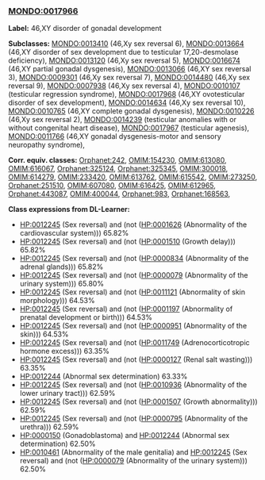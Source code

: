 
### [MONDO:0017966](http://purl.obolibrary.org/obo/MONDO_0017966)
**Label:** 46,XY disorder of gonadal development

**Subclasses:** [MONDO:0013410](http://purl.obolibrary.org/obo/MONDO_0013410) (46,Xy sex reversal 6), [MONDO:0013664](http://purl.obolibrary.org/obo/MONDO_0013664) (46,XY disorder of sex development due to testicular 17,20-desmolase deficiency), [MONDO:0013120](http://purl.obolibrary.org/obo/MONDO_0013120) (46,Xy sex reversal 5), [MONDO:0016674](http://purl.obolibrary.org/obo/MONDO_0016674) (46,XY partial gonadal dysgenesis), [MONDO:0013066](http://purl.obolibrary.org/obo/MONDO_0013066) (46,XY sex reversal 3), [MONDO:0009301](http://purl.obolibrary.org/obo/MONDO_0009301) (46,Xy sex reversal 7), [MONDO:0014480](http://purl.obolibrary.org/obo/MONDO_0014480) (46,Xy sex reversal 9), [MONDO:0007938](http://purl.obolibrary.org/obo/MONDO_0007938) (46,Xy sex reversal 4), [MONDO:0010107](http://purl.obolibrary.org/obo/MONDO_0010107) (testicular regression syndrome), [MONDO:0017968](http://purl.obolibrary.org/obo/MONDO_0017968) (46,XY ovotesticular disorder of sex development), [MONDO:0014634](http://purl.obolibrary.org/obo/MONDO_0014634) (46,Xy sex reversal 10), [MONDO:0010765](http://purl.obolibrary.org/obo/MONDO_0010765) (46,XY complete gonadal dysgenesis), [MONDO:0010226](http://purl.obolibrary.org/obo/MONDO_0010226) (46,Xy sex reversal 2), [MONDO:0014239](http://purl.obolibrary.org/obo/MONDO_0014239) (testicular anomalies with or without congenital heart disease), [MONDO:0017967](http://purl.obolibrary.org/obo/MONDO_0017967) (testicular agenesis), [MONDO:0011766](http://purl.obolibrary.org/obo/MONDO_0011766) (46,XY gonadal dysgenesis-motor and sensory neuropathy syndrome), 

**Corr. equiv. classes:** [Orphanet:242](http://www.orpha.net/ORDO/Orphanet_242), [OMIM:154230](http://purl.obolibrary.org/obo/OMIM_154230), [OMIM:613080](http://purl.obolibrary.org/obo/OMIM_613080), [OMIM:616067](http://purl.obolibrary.org/obo/OMIM_616067), [Orphanet:325124](http://www.orpha.net/ORDO/Orphanet_325124), [Orphanet:325345](http://www.orpha.net/ORDO/Orphanet_325345), [OMIM:300018](http://purl.obolibrary.org/obo/OMIM_300018), [OMIM:614279](http://purl.obolibrary.org/obo/OMIM_614279), [OMIM:233420](http://purl.obolibrary.org/obo/OMIM_233420), [OMIM:613762](http://purl.obolibrary.org/obo/OMIM_613762), [OMIM:615542](http://purl.obolibrary.org/obo/OMIM_615542), [OMIM:273250](http://purl.obolibrary.org/obo/OMIM_273250), [Orphanet:251510](http://www.orpha.net/ORDO/Orphanet_251510), [OMIM:607080](http://purl.obolibrary.org/obo/OMIM_607080), [OMIM:616425](http://purl.obolibrary.org/obo/OMIM_616425), [OMIM:612965](http://purl.obolibrary.org/obo/OMIM_612965), [Orphanet:443087](http://www.orpha.net/ORDO/Orphanet_443087), [OMIM:400044](http://purl.obolibrary.org/obo/OMIM_400044), [Orphanet:983](http://www.orpha.net/ORDO/Orphanet_983), [Orphanet:168563](http://www.orpha.net/ORDO/Orphanet_168563), 

**Class expressions from DL-Learner:**

- [HP:0012245](http://purl.obolibrary.org/obo/HP_0012245) (Sex reversal) and (not ([HP:0001626](http://purl.obolibrary.org/obo/HP_0001626) (Abnormality of the cardiovascular system))) 65.82%
- [HP:0012245](http://purl.obolibrary.org/obo/HP_0012245) (Sex reversal) and (not ([HP:0001510](http://purl.obolibrary.org/obo/HP_0001510) (Growth delay))) 65.82%
- [HP:0012245](http://purl.obolibrary.org/obo/HP_0012245) (Sex reversal) and (not ([HP:0000834](http://purl.obolibrary.org/obo/HP_0000834) (Abnormality of the adrenal glands))) 65.82%
- [HP:0012245](http://purl.obolibrary.org/obo/HP_0012245) (Sex reversal) and (not ([HP:0000079](http://purl.obolibrary.org/obo/HP_0000079) (Abnormality of the urinary system))) 65.80%
- [HP:0012245](http://purl.obolibrary.org/obo/HP_0012245) (Sex reversal) and (not ([HP:0011121](http://purl.obolibrary.org/obo/HP_0011121) (Abnormality of skin morphology))) 64.53%
- [HP:0012245](http://purl.obolibrary.org/obo/HP_0012245) (Sex reversal) and (not ([HP:0001197](http://purl.obolibrary.org/obo/HP_0001197) (Abnormality of prenatal development or birth))) 64.53%
- [HP:0012245](http://purl.obolibrary.org/obo/HP_0012245) (Sex reversal) and (not ([HP:0000951](http://purl.obolibrary.org/obo/HP_0000951) (Abnormality of the skin))) 64.53%
- [HP:0012245](http://purl.obolibrary.org/obo/HP_0012245) (Sex reversal) and (not ([HP:0011749](http://purl.obolibrary.org/obo/HP_0011749) (Adrenocorticotropic hormone excess))) 63.35%
- [HP:0012245](http://purl.obolibrary.org/obo/HP_0012245) (Sex reversal) and (not ([HP:0000127](http://purl.obolibrary.org/obo/HP_0000127) (Renal salt wasting))) 63.35%
- [HP:0012244](http://purl.obolibrary.org/obo/HP_0012244) (Abnormal sex determination) 63.33%
- [HP:0012245](http://purl.obolibrary.org/obo/HP_0012245) (Sex reversal) and (not ([HP:0010936](http://purl.obolibrary.org/obo/HP_0010936) (Abnormality of the lower urinary tract))) 62.59%
- [HP:0012245](http://purl.obolibrary.org/obo/HP_0012245) (Sex reversal) and (not ([HP:0001507](http://purl.obolibrary.org/obo/HP_0001507) (Growth abnormality))) 62.59%
- [HP:0012245](http://purl.obolibrary.org/obo/HP_0012245) (Sex reversal) and (not ([HP:0000795](http://purl.obolibrary.org/obo/HP_0000795) (Abnormality of the urethra))) 62.59%
- [HP:0000150](http://purl.obolibrary.org/obo/HP_0000150) (Gonadoblastoma) and [HP:0012244](http://purl.obolibrary.org/obo/HP_0012244) (Abnormal sex determination) 62.50%
- [HP:0010461](http://purl.obolibrary.org/obo/HP_0010461) (Abnormality of the male genitalia) and [HP:0012245](http://purl.obolibrary.org/obo/HP_0012245) (Sex reversal) and (not ([HP:0000079](http://purl.obolibrary.org/obo/HP_0000079) (Abnormality of the urinary system))) 62.50%


